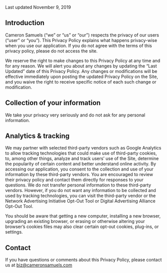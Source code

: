 Last updated November 9, 2019

## Introduction
Cameron Samuels (“we” or “us” or “our”) respects the privacy of our users (“user” or “you”).
This Privacy Policy explains what happens privacy-wise when you use our application.
If you do not agree with the terms of this privacy policy, please do not access the site.

We reserve the right to make changes to this Privacy Policy at any time and for any reason.
We will alert you about any changes by updating the “Last Updated” date of this Privacy Policy.
Any changes or modifications will be effective immediately upon posting the updated Privacy Policy on the Site,
and you waive the right to receive specific notice of each such change or modification.

## Collection of your information
We take your privacy very seriously and do not ask for any personal information.

## Analytics & tracking
We may partner with selected third-party vendors such as Google Analytics to allow tracking technologies
that could make use of third-party cookies, to, among other things, analyze and track users’ use of the Site,
determine the popularity of certain content and better understand online activity.
By accessing our application, you consent to the collection and use of your information by these third-party vendors.
You are encouraged to review their privacy policy and contact them directly for responses to your questions.
We do not transfer personal information to these third-party vendors.
However, if you do not want any information to be collected and used by tracking technologies,
you can visit the third-party vendor or the Network Advertising Initiative Opt-Out Tool
or Digital Advertising Alliance Opt-Out Tool.

You should be aware that getting a new computer, installing a new browser, upgrading an existing browser,
or erasing or otherwise altering your browser’s cookies files may also clear certain opt-out cookies, plug-ins, or settings.

## Contact
If you have questions or comments about this Privacy Policy, please contact us at biz@cameronsamuels.com
